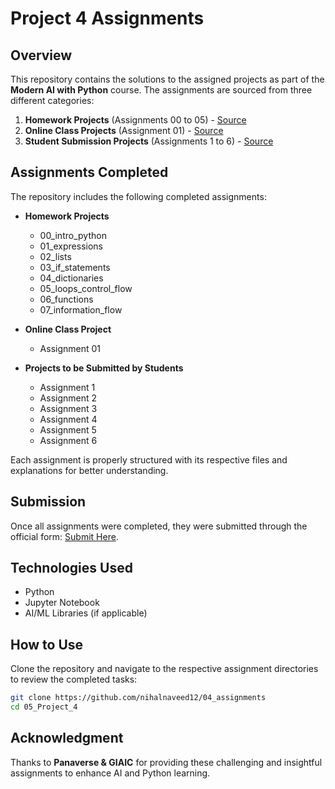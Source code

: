 # Project 4 Assignments

## Overview
This repository contains the solutions to the assigned projects as part of the **Modern AI with Python** course. The assignments are sourced from three different categories:

1. **Homework Projects** (Assignments 00 to 05) - [Source](https://github.com/panaversity/learn-modern-ai-python/tree/main/PROJECTS/homework_projects)
2. **Online Class Projects** (Assignment 01) - [Source](https://github.com/panaversity/learn-modern-ai-python/tree/main/PROJECTS/online_class_projects)
3. **Student Submission Projects** (Assignments 1 to 6) - [Source](https://github.com/panaversity/learn-modern-ai-python/blob/main/PROJECTS/projects_to_be_submitted_by_students/readme.md)

## Assignments Completed
The repository includes the following completed assignments:

- **Homework Projects**
  - 00_intro_python
  - 01_expressions
  - 02_lists
  - 03_if_statements
  - 04_dictionaries
  - 05_loops_control_flow
  - 06_functions
  - 07_information_flow

- **Online Class Project**
  - Assignment 01

- **Projects to be Submitted by Students**
  - Assignment 1
  - Assignment 2
  - Assignment 3
  - Assignment 4
  - Assignment 5
  - Assignment 6

Each assignment is properly structured with its respective files and explanations for better understanding.

## Submission
Once all assignments were completed, they were submitted through the official form: [Submit Here](https://forms.gle/tS7C3sr55tUZ36GY8).

## Technologies Used
- Python
- Jupyter Notebook
- AI/ML Libraries (if applicable)

## How to Use
Clone the repository and navigate to the respective assignment directories to review the completed tasks:
```bash
git clone https://github.com/nihalnaveed12/04_assignments
cd 05_Project_4
```

## Acknowledgment
Thanks to **Panaverse & GIAIC** for providing these challenging and insightful assignments to enhance AI and Python learning.

